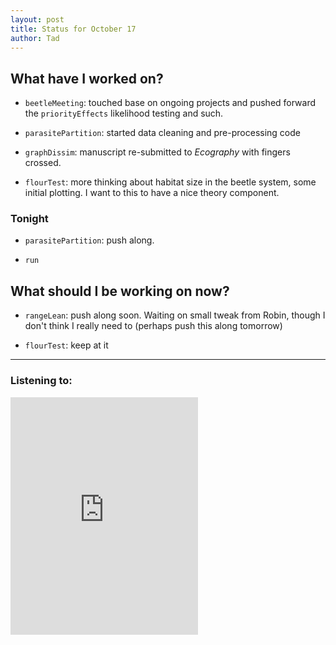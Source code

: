 ```yaml
---
layout: post 
title: Status for October 17 
author: Tad
---
```

 
## What have I worked on?
 
* `beetleMeeting`: touched base on ongoing projects and pushed forward the `priorityEffects` likelihood testing and such. 

* `parasitePartition`: started data cleaning and pre-processing code

* `graphDissim`: manuscript re-submitted to _Ecography_ with fingers crossed.

* `flourTest`: more thinking about habitat size in the beetle system, some initial plotting. I want to this to have a nice theory component. 



### Tonight 
 
* `parasitePartition`: push along. 
 
* `run`


 
 
## What should I be working on now? 

* `rangeLean`: push along soon. Waiting on small tweak from Robin, though I don't think I really need to (perhaps push this along tomorrow)
 
* `flourTest`: keep at it 
 

  
 
--- 
 
### Listening to: 
 
<iframe src="https://embed.spotify.com/?uri=spotify%3Atrack%3A2ISqJyJt5EPlCqToffjPyk" width="300" height="380" frameborder="0" allowtransparency="true"></iframe>
 
 <i class='fa fa-code' style='color:pink'></i> 
